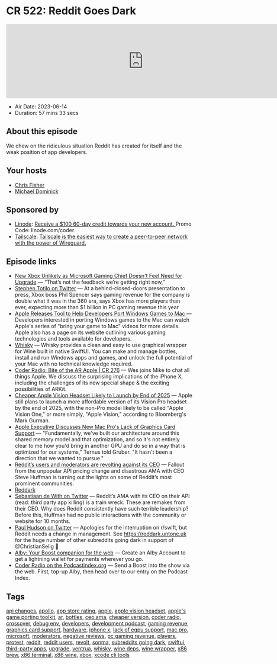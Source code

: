 # CR 522: Reddit Goes Dark

<iframe src="https://player.fireside.fm/v2/MLf2ZzhC+K9rigYvb?theme=dark" width="740" height="200" frameborder="0" scrolling="no"></iframe>

* Air Date: 2023-06-14
* Duration: 57 mins 33 secs

## About this episode

We chew on the ridiculous situation Reddit has created for itself and the weak position of app developers.

## Your hosts
* [Chris Fisher](https://coder.show/hosts/chrislas)
* [Michael Dominick](https://coder.show/hosts/michael)

## Sponsored by

  * [Linode](https://linode.com/coder): [Receive a $100 60-day credit towards your new account. ](https://linode.com/coder) Promo Code: linode.com/coder
  * [Tailscale](https://tailscale.com/coder): [Tailscale is the easiest way to create a peer-to-peer network with the power of Wireguard. ](https://tailscale.com/coder)



## Episode links

  * [New Xbox Unlikely as Microsoft Gaming Chief Doesn't Feel Need for Upgrade](https://www.bloomberg.com/news/articles/2023-06-12/microsoft-gaming-chief-doesn-t-see-a-need-for-new-xbox-yet?leadSource=uverify%20wall#xj4y7vzkg "New Xbox Unlikely as Microsoft Gaming Chief Doesn't Feel Need for Upgrade") — “That’s not the feedback we’re getting right now,” 
  * [Stephen Totilo on Twitter](https://twitter.com/stephentotilo/status/1667987717660221441 "Stephen Totilo on Twitter") — At a behind-closed-doors presentation to press, Xbox boss Phil Spencer says gaming revenue for the company is double what it was in the 360 era, says Xbox has more players than ever, expecting more than $1 billion in PC gaming revenue this year
  * [Apple Releases Tool to Help Developers Port Windows Games to Mac ](https://www.macrumors.com/2023/06/10/apple-releases-mac-game-porting-toolkit/ "Apple Releases Tool to Help Developers Port Windows Games to Mac ") — Developers interested in porting Windows games to the Mac can watch Apple's series of "bring your game to Mac" videos for more details. Apple also has a page on its website outlining various gaming technologies and tools available for developers.
  * [Whisky](https://github.com/IsaacMarovitz/Whisky "Whisky") — Whisky provides a clean and easy to use graphical wrapper for Wine built in native SwiftUI. You can make and manage bottles, install and run Windows apps and games, and unlock the full potential of your Mac with no technical knowledge required. 
  * [Coder Radio: Bite of the AR Apple | CR 276](https://coder.show/276 "Coder Radio: Bite of the AR Apple | CR 276") — Wes joins Mike to chat all things Apple. We discuss the surprising implications of the iPhone X, including the challenges of its new special shape & the exciting possibilities of ARKit.
  * [Cheaper Apple Vision Headset Likely to Launch by End of 2025](https://www.macrumors.com/2023/06/12/cheaper-apple-vision-headset-2025/ "Cheaper Apple Vision Headset Likely to Launch by End of 2025") — Apple still plans to launch a more affordable version of its Vision Pro headset by the end of 2025, with the non-Pro model likely to be called "Apple Vision One," or more simply, "Apple Vision," according to Bloomberg's Mark Gurman.
  * [Apple Executive Discusses New Mac Pro's Lack of Graphics Card Support](https://www.macrumors.com/2023/06/11/apple-exec-discusses-mac-pro-lack-of-egpu-support/ "Apple Executive Discusses New Mac Pro's Lack of Graphics Card Support") — "Fundamentally, we've built our architecture around this shared memory model and that optimization, and so it's not entirely clear to me how you'd bring in another GPU and do so in a way that is optimized for our systems," Ternus told Gruber. "It hasn't been a direction that we wanted to pursue."
  * [Reddit’s users and moderators are revolting against its CEO](https://www.theverge.com/2023/6/10/23756476/reddit-protest-api-changes-apollo-third-party-apps "Reddit’s users and moderators are revolting against its CEO") — Fallout from the unpopular API pricing change and disastrous AMA with CEO Steve Huffman is turning out the lights on some of Reddit’s most prominent communities.
  * [Reddark](https://reddark.untone.uk/ "Reddark")
  * [Sebastiaan de With on Twitter](https://twitter.com/sdw/status/1667274711703900160 "Sebastiaan de With on Twitter") — Reddit’s AMA with its CEO on their API (read: third party app killing) is a train wreck. These are remakes from their CEO. Why does Reddit consistently have such terrible leadership? Before this, Huffman had no public interactions with the community or website for 10 months.
  * [Paul Hudson on Twitter](https://twitter.com/twostraws/status/1668098731152142336 "Paul Hudson on Twitter") — Apologies for the interruption on r/swift, but Reddit needs a change in management. See https://reddark.untone.uk for the huge number of other subreddits going dark in support of @ChristianSelig 💪
  * [Alby: Your Boost companion for the web](https://getalby.com/ "Alby: Your Boost companion for the web") — Create an Alby Account to get a lightning wallet for payments wherever you go. 
  * [Coder Radio on the Podcastindex.org](https://podcastindex.org/podcast/487548 "Coder Radio on the Podcastindex.org") — Send a Boost into the show via the web. First, top-up Alby, then head over to our entry on the Podcast Index.



## Tags

[api changes](https://coder.show/tags/api%20changes), [apollo](https://coder.show/tags/apollo), [app store rating](https://coder.show/tags/app%20store%20rating), [apple](https://coder.show/tags/apple), [apple vision headset](https://coder.show/tags/apple%20vision%20headset), [apple's game porting toolkit](https://coder.show/tags/apple's%20game%20porting%20toolkit), [ar](https://coder.show/tags/ar), [bottles](https://coder.show/tags/bottles), [ceo ama](https://coder.show/tags/ceo%20ama), [cheaper version](https://coder.show/tags/cheaper%20version), [coder radio](https://coder.show/tags/coder%20radio), [crossover](https://coder.show/tags/crossover), [debug env](https://coder.show/tags/debug%20env), [developers](https://coder.show/tags/developers), [development podcast](https://coder.show/tags/development%20podcast), [gaming revenue](https://coder.show/tags/gaming%20revenue), [graphics card support](https://coder.show/tags/graphics%20card%20support), [hardware](https://coder.show/tags/hardware), [iphone x](https://coder.show/tags/iphone%20x), [lack of egpu support](https://coder.show/tags/lack%20of%20egpu%20support), [mac pro](https://coder.show/tags/mac%20pro), [microsoft](https://coder.show/tags/microsoft), [moderators](https://coder.show/tags/moderators), [negative reviews](https://coder.show/tags/negative%20reviews), [pc gaming revenue](https://coder.show/tags/pc%20gaming%20revenue), [players](https://coder.show/tags/players), [protest](https://coder.show/tags/protest), [reddit](https://coder.show/tags/reddit), [reddit users](https://coder.show/tags/reddit%20users), [revolt](https://coder.show/tags/revolt), [sonma](https://coder.show/tags/sonma), [subreddits going dark](https://coder.show/tags/subreddits%20going%20dark), [swiftui](https://coder.show/tags/swiftui), [third-party apps](https://coder.show/tags/third-party%20apps), [upgrade](https://coder.show/tags/upgrade), [ventrua](https://coder.show/tags/ventrua), [whisky](https://coder.show/tags/whisky), [wine deps](https://coder.show/tags/wine%20deps), [wine wrapper](https://coder.show/tags/wine%20wrapper), [x86 brew](https://coder.show/tags/x86%20brew), [x86 terminal](https://coder.show/tags/x86%20terminal), [x86 wine](https://coder.show/tags/x86%20wine), [xbox](https://coder.show/tags/xbox), [xcode cli tools](https://coder.show/tags/xcode%20cli%20tools)
